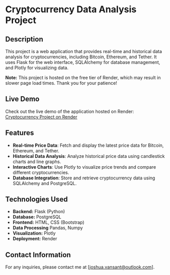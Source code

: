 # Cryptocurrency Data Analysis Project

## Description
This project is a web application that provides real-time and historical data analysis for cryptocurrencies, including Bitcoin, Ethereum, and Tether. It uses Flask for the web interface, SQLAlchemy for database management, and Plotly for visualizing data.

**Note:** This project is hosted on the free tier of Render, which may result in slower page load times. Thank you for your patience!

## Live Demo
Check out the live demo of the application hosted on Render: [Cryptocurrency Project on Render](https://crypto-project-s986.onrender.com/)

## Features
- **Real-time Price Data**: Fetch and display the latest price data for Bitcoin, Ethereum, and Tether.
- **Historical Data Analysis**: Analyze historical price data using candlestick charts and line graphs.
- **Interactive Charts**: Use Plotly to visualize price trends and compare different cryptocurrencies.
- **Database Integration**: Store and retrieve cryptocurrency data using SQLAlchemy and PostgreSQL.

## Technologies Used
- **Backend:** Flask (Python)
- **Database:** PostgreSQL
- **Frontend:** HTML, CSS (Bootstrap)
- **Data Processing** Pandas, Numpy
- **Visualization:** Plotly
- **Deployment:** Render


## Contact Information
For any inquiries, please contact me at [joshua.vansant@outlook.com].
